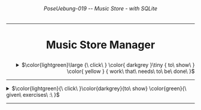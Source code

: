 ###### <p align="center"> PoseUebung-019 -- Music Store - with SQLite </p>

---
# <p align="center"> Music Store Manager </p>

<div align="right"> 
 
 <details>
  <summary>
   $\color{lightgreen}\large {\ click\ }
    \color{ darkgrey }\tiny  { to\ show\ }
    \color{ yellow }         { work\ that\ needs\ to\ be\ done\ }$
  </summary>
  
  <div align="left"> 
   
  > - [ ] Implementation of SQLite Database
  > - [ ] Implementation of Serializable
  > - Addition of UML-Diagrams:
  >   > - [ ] Usecase Diagram
  >   > - [ ] Class Diagram
  >   > - [ ] Sequence Diagram
   
 </div>
 </details>
</div>

---

<details>
  <summary> $\color{lightgreen}{\ click\ }\color{darkgrey}{to\ show} \color{green}{\ given\ exercises\ :\ }$ 
  </summary>
 
  <div align="left"> 
 
  - ### *Repositories - Gehrer*:  
    > - [ Template - Git/Readme.md ](https://github.com/leoggehrer/MusicStore-Template/blob/master/README.md)
    > - [ Serializable - Git/Repo ](https://github.com/leoggehrer/MusicStoreSerializable-Template)
    > - [ Full Part A - Git/Readme.md ](https://github.com/leoggehrer/MusicStorePartA/blob/master/README.md)

  </div>
</details>

---


